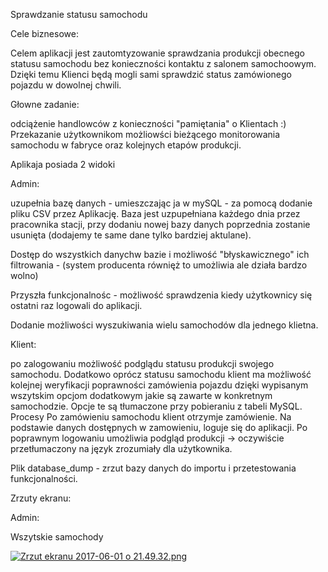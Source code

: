 Sprawdzanie statusu samochodu

Cele biznesowe:

Celem aplikacji jest zautomtyzowanie sprawdzania produkcji obecnego statusu samochodu bez konieczności kontaktu z salonem samochoowym. Dzięki temu Klienci będą mogli sami sprawdzić status zamówionego pojazdu w dowolnej chwili.

Głowne zadanie:

odciążenie handlowców z konieczności "pamiętania" o Klientach :)
Przekazanie użytkownikom możliowści bieżącego monitorowania samochodu w fabryce oraz kolejnych etapów produkcji. 


Aplikaja posiada 2 widoki

Admin:

uzupełnia bazę danych - umieszczając ja w mySQL - za pomocą dodanie pliku CSV przez Aplikację. 
Baza jest uzpupełniana każdego dnia przez pracownika stacji, przy dodaniu nowej bazy danych poprzednia zostanie usunięta (dodajemy te same dane tylko bardziej aktulane).

Dostęp do wszystkich danychw bazie i możliwość "błyskawicznego" ich filtrowania - (system producenta równięż to umożliwia ale działa bardzo wolno)

Przyszła funkcjonalnośc - możliwość sprawdzenia kiedy użytkownicy się ostatni raz logowali do aplikacji.

Dodanie możliwości wyszukiwania wielu samochodów dla jednego klietna. 

Klient:

po zalogowaniu możliwość podglądu statusu produkcji swojego samochodu.
Dodatkowo oprócz statusu samochodu klient ma możliwość kolejnej weryfikacji poprawności zamówienia pojazdu dzięki wypisanym wszytskim opcjom dodatkowym jakie są zawarte w konkretnym samochodzie. Opcje te są tłumaczone przy pobieraniu z tabeli MySQL.
Procesy
Po zamówieniu samochodu klient otrzymje zamówienie. Na podstawie danych dostępnych w zamowieniu, loguje się do aplikacji. Po poprawnym logowaniu umożliwia podgląd produkcji -> oczywiście przetłumaczony na język zrozumiały dla użytkownika.

Plik database_dump - zrzut bazy danych do importu i przetestowania funkcjonalności. 

Zrzuty ekranu: 

Admin:

Wszytskie samochody 

[![Zrzut ekranu 2017-06-01 o 21.49.32.png](https://s17.postimg.org/y8j5bpcpb/Zrzut_ekranu_2017-06-01_o_21.49.32.png)](https://postimg.org/image/doebd7wy3/)

